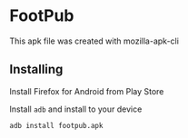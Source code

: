 # FootPub

This apk file was created with mozilla-apk-cli

## Installing

Install Firefox for Android from Play Store

Install `adb` and install to your device

	adb install footpub.apk

